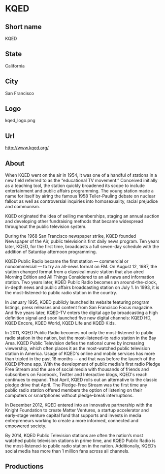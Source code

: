 # KQED

## Short name

KQED

## State

California

## City

San Francisco

## Logo

kqed\_logo.png

## Url

http://www.kqed.org/

## About

When KQED went on the air in 1954, it was one of a handful of stations
in a new field referred to as the “educational TV movement.” Conceived initially
as a teaching tool, the station quickly broadened its scope to include entertainment
and public affairs programming. The young station made a name for itself by airing
the famous 1958 Teller-Pauling debate on nuclear fallout as well as controversial
inquiries into homosexuality, racial prejudice and communism. 

KQED originated
the idea of selling memberships, staging an annual auction and developing other
fundraising methods that became widespread throughout the public television system.


During the 1968 San Francisco newspaper strike, KQED founded Newspaper of the
Air, public television’s first daily news program. Ten years later, KQED, for
the first time, broadcasts a full seven-day schedule with the addition of Saturday
afternoon programming.

KQED Public Radio became the first station — commercial
or noncommercial — to try an all-news format on FM. On August 12, 1987, the station
changed format from a classical music station that also aired Morning Edition
and All Things Considered to an all news and information station. Two years later,
KQED Public Radio becomes an around-the-clock, in-depth news and public affairs
broadcasting station on July 1. In 1993, it is the most-listened-to public radio
station in the country.

In January 1995, KQED publicly launched its website featuring
program listings, press releases and content from San Francisco Focus magazine.
And five years later, KQED-TV enters the digital age by broadcasting a high definition
signal and soon launched five new digital channels: KQED HD, KQED Encore, KQED
World, KQED Life and KQED Kids.

In 2011, KQED Public Radio becomes not only the
most-listened-to public radio station in the nation, but the most-listened-to
radio station in the Bay Area. KQED Public Television defies the national curve
by increasing viewership, which often places it as the most-watched public television
station in America. Usage of KQED's online and mobile services has more than tripled
in the past 18 months -- and that was before the launch of the KQED iPhone app.
With the development of public media's first radio Pledge Free Stream and the
use of social media with thousands of friends and subscribers on Facebook, Twitter
and Interactive blogs, KQED's reach continues to expand. That April, KQED rolls
out an alternative to the classic pledge drive that April. The Pledge-Free Stream
was the first time any public radio station offered members the option of listening
on their computers or smartphones without pledge-break interruptions. 

In December
2012, KQED entered into an innovative partnership with the Knight Foundation to
create Matter Ventures, a startup accelerator and early-stage venture capital
fund that supports and invests in media entrepreneurs working to create a more
informed, connected and empowered society.

By 2014, KQED Public Television stations
are often the nation’s most watched public television stations in prime time,
and KQED Public Radio is the most-listened-to public radio station in the nation.
Additionally, KQED’s social media has more than 1 million fans across all channels.


## Productions


